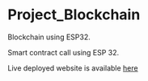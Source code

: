 # Project_Blockchain
Blockchain using ESP32.

Smart contract call using ESP 32.

Live deployed website is available [here](http://voteblockchain.herokuapp.com/)
